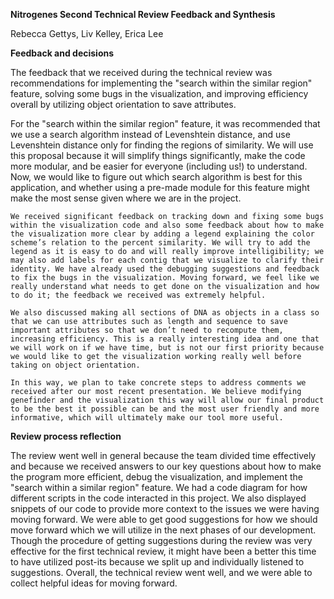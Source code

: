 **Nitrogenes Second Technical Review Feedback and Synthesis**

Rebecca Gettys, Liv Kelley, Erica Lee

**Feedback and decisions**

The feedback that we received during the technical review was recommendations for implementing the "search within the similar region" feature, solving some bugs in the visualization, and improving efficiency overall by utilizing object orientation to save attributes. 

For the "search within the similar region" feature, it was recommended that we use a search algorithm instead of Levenshtein distance, and use Levenshtein distance only for finding the regions of similarity. We will use this proposal because it will simplify things significantly, make the code more modular, and be easier for everyone (including us!) to understand. Now, we would like to figure out which search algorithm is best for this application, and whether using a pre-made module for this feature might make the most sense given where we are in the project. 

	We received significant feedback on tracking down and fixing some bugs within the visualization code and also some feedback about how to make the visualization more clear by adding a legend explaining the color scheme’s relation to the percent similarity. We will try to add the legend as it is easy to do and will really improve intelligibility; we may also add labels for each contig that we visualize to clarify their identity. We have already used the debugging suggestions and feedback to fix the bugs in the visualization. Moving forward, we feel like we really understand what needs to get done on the visualization and how to do it; the feedback we received was extremely helpful.

	We also discussed making all sections of DNA as objects in a class so that we can use attributes such as length and sequence to save important attributes so that we don’t need to recompute them, increasing efficiency. This is a really interesting idea and one that we will work on if we have time, but is not our first priority because we would like to get the visualization working really well before taking on object orientation. 

	In this way, we plan to take concrete steps to address comments we received after our most recent presentation. We believe modifying genefinder and the visualization this way will allow our final product to be the best it possible can be and the most user friendly and more informative, which will ultimately make our tool more useful.

**Review process reflection**

The review went well in general because the team divided time effectively and because we received answers to our key questions about how to make the program more efficient, debug the visualization, and implement the "search within a similar region" feature. We had a code diagram for how different scripts in the code interacted in this project. We also displayed snippets of our code to provide more context to the issues we were having moving forward. We were able to get good suggestions for how we should move forward which we will utilize in the next phases of our development. Though the procedure of getting suggestions during the review was very effective for the first technical review, it might have been a better this time to have utilized post-its because we split up and individually listened to suggestions. Overall, the technical review went well, and we were able to collect helpful ideas for moving forward.

